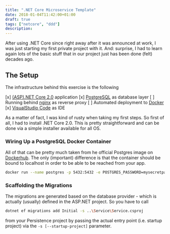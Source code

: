 ```yaml
---
title: ".NET Core Microservice Template"
date: 2018-01-04T11:42:00+01:00
draft: true
tags: ["netcore", "ddd"]
description: 
---
```


After using .NET Core since right away after it was announced at work, I was just starting my first private project with it. And: surprise, I had to learn again lots of the basic stuff that in our project just has been done (felt) decades ago.

## The Setup

The infrastructure behind this exercise is the following

[x] [(ASP).NET Core 2.0](https://github.com/dotnet/core/blob/master/release-notes/download-archives/2.0.0-download.md) application
[x] [PostgreSQL](http://www.postgresql.org/) as database layer
[ ] Running behind [nginx](https://nginx.org/) as reverse proxy
[ ] Automated deployment to [Docker](https://www.docker.com/)
[x] [VisualStudio Code](https://code.visualstudio.com/) as IDE

As a matter of fact, I was kind of rusty when taking my first steps. So first of all, I had to install .NET Core 2.0. This is pretty straightforward and can be done via a simple installer available for all OS.

### Wiring Up a PostgreSQL Docker Container

All of that can be pretty much taken from he official Postgres image on [Dockerhub](https://hub.docker.com/_/postgres/). The only (important) difference is that the container should be bound to localhost in order to be able to be reached from your app.

```bash
docker run --name postgres -p 5432:5432 -e POSTGRES_PASSWORD=mysecretpassword -d postgres
```

### Scaffolding the Migrations

The migrations are generated based on the database provider - which is actually (usually) defined in the ASP.NET project. So you have to call

```bash
dotnet ef migrations add Initial -s ..\Service\Service.csproj
```

from your Persistence project by passing the actual entry point (i.e. startup project) via the `-s [--startup-project]` parameter.